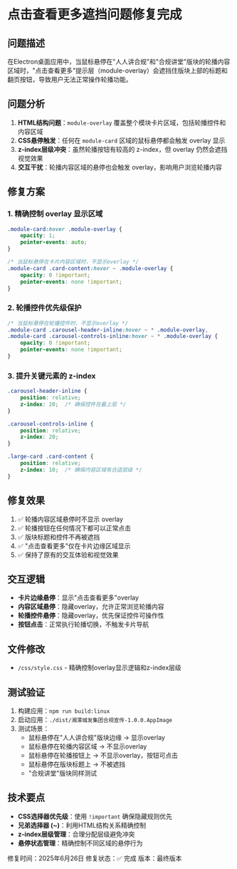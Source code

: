 # 点击查看更多遮挡问题修复完成

## 问题描述
在Electron桌面应用中，当鼠标悬停在"人人讲合规"和"合规讲堂"版块的轮播内容区域时，"点击查看更多"提示层（module-overlay）会遮挡住版块上部的标题和翻页按钮，导致用户无法正常操作轮播功能。

## 问题分析
1. **HTML结构问题**：`module-overlay` 覆盖整个模块卡片区域，包括轮播控件和内容区域
2. **CSS悬停触发**：任何在 `module-card` 区域的鼠标悬停都会触发 overlay 显示
3. **z-index层级冲突**：虽然轮播按钮有较高的 z-index，但 overlay 仍然会遮挡视觉效果
4. **交互干扰**：轮播内容区域的悬停也会触发 overlay，影响用户浏览轮播内容

## 修复方案

### 1. 精确控制 overlay 显示区域
```css
.module-card:hover .module-overlay {
    opacity: 1;
    pointer-events: auto;
}

/* 当鼠标悬停在卡片内容区域时，不显示overlay */
.module-card .card-content:hover ~ .module-overlay {
    opacity: 0 !important;
    pointer-events: none !important;
}
```

### 2. 轮播控件优先级保护
```css
/* 当鼠标悬停在轮播控件时，不显示overlay */
.module-card .carousel-header-inline:hover ~ * .module-overlay,
.module-card .carousel-controls-inline:hover ~ * .module-overlay {
    opacity: 0 !important;
    pointer-events: none !important;
}
```

### 3. 提升关键元素的 z-index
```css
.carousel-header-inline {
    position: relative;
    z-index: 20;  /* 确保控件在最上层 */
}

.carousel-controls-inline {
    position: relative;
    z-index: 20;
}

.large-card .card-content {
    position: relative;
    z-index: 10;  /* 确保内容区域有合适层级 */
}
```

## 修复效果
1. ✅ 轮播内容区域悬停时不显示 overlay
2. ✅ 轮播按钮在任何情况下都可以正常点击
3. ✅ 版块标题和控件不再被遮挡
4. ✅ "点击查看更多"仅在卡片边缘区域显示
5. ✅ 保持了原有的交互体验和视觉效果

## 交互逻辑
- **卡片边缘悬停**：显示"点击查看更多"overlay
- **内容区域悬停**：隐藏overlay，允许正常浏览轮播内容
- **轮播控件悬停**：隐藏overlay，优先保证控件可操作性
- **按钮点击**：正常执行轮播切换，不触发卡片导航

## 文件修改
- `/css/style.css` - 精确控制overlay显示逻辑和z-index层级

## 测试验证
1. 构建应用：`npm run build:linux`
2. 启动应用：`./dist/湘潭城发集团合规宣传-1.0.0.AppImage`
3. 测试场景：
   - 鼠标悬停在"人人讲合规"版块边缘 → 显示overlay
   - 鼠标悬停在轮播内容区域 → 不显示overlay
   - 鼠标悬停在轮播按钮上 → 不显示overlay，按钮可点击
   - 鼠标悬停在版块标题上 → 不被遮挡
   - "合规讲堂"版块同样测试

## 技术要点
- **CSS选择器优先级**：使用 `!important` 确保隐藏规则优先
- **兄弟选择器 (~)**：利用HTML结构关系精确控制
- **z-index层级管理**：合理分配层级避免冲突
- **悬停状态管理**：精确控制不同区域的悬停行为

修复时间：2025年6月26日
修复状态：✅ 完成
版本：最终版本
